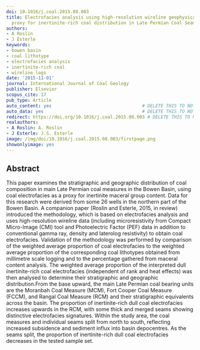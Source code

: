 ```yaml
---
doi: 10.1016/j.coal.2015.08.003
title: Electrofacies analysis using high-resolution wireline geophysical data as a
  proxy for inertinite-rich coal distribution in Late Permian Coal Seams, Bowen Basin
authors:
- A Roslin
- J Esterle
keywords:
- bowen basin
- coal lithotype
- electrofacies analysis
- inertinite-rich coal
- wireline logs
date: '2015-11-01'
journal: International Journal of Coal Geology
publisher: Elsevier
scopus_cite: 17
pub_type: Article
auto_content: yes                                  # DELETE THIS TO NOT AUTO GENERATE CONTENT
auto_data: yes                                     # DELETE THIS TO NOT AUTO GENERATE METADATA
redirect: https://doi.org/10.1016/j.coal.2015.08.003 # DELETE THIS TO NOT REDIRECT
realauthors:
- A Roslin: A. Roslin
- J Esterle: J.S. Esterle
image: /img/doi/10.1016/j.coal.2015.08.003/firstpage.png
showonlyimage: yes
---
```



## Abstract
This paper examines the stratigraphic and geographic distribution of coal composition in main Late Permian coal measures in the Bowen Basin, using coal electrofacies as a proxy for inertinite maceral group content. Data for this research were derived from some 26 wells in the northern part of the Bowen Basin. A companion paper (Roslin and Esterle, 2015, in review) introduced the methodology, which is based on electrofacies analysis and uses high-resolution wireline data (including microresistivity from Compact Micro-Image (CMI) tool and Photoelectric Factor (PEF) data in addition to conventional gamma ray, density and laterolog resistivity) to obtain coal electrofacies. Validation of the methodology was performed by comparison of the weighted average proportion of coal electrofacies to the weighted average proportion of the corresponding coal lithotypes obtained from millimetre scale logging and to the percentage gathered from maceral content analysis. The weighted average proportion of the interpreted dull inertinite-rich coal electrofacies (independent of rank and heat effects) was then analysed to determine their stratigraphic and geographic distribution.From the base upward, the main Late Permian coal bearing units are the Moranbah Coal Measure (MCM), Fort Cooper Coal Measure (FCCM), and Rangal Coal Measure (RCM) and their stratigraphic equivalents across the basin. The proportion of inertinite-rich dull coal electrofacies increases upwards in the RCM, with some thick and merged seams showing distinctive electrofacies signatures. Within the study area, the coal measures and individual seams split from north to south, reflecting increased subsidence and sediment influx into basin depocentres. As the seams split, the proportion of inertinite-rich dull coal electrofacies decreases in the tested sample set.
